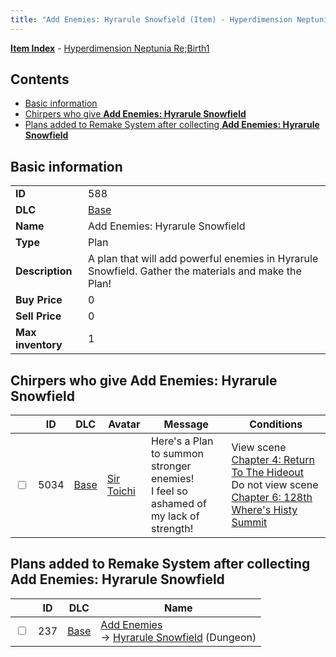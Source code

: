 ```yaml
---
title: "Add Enemies: Hyrarule Snowfield (Item) - Hyperdimension Neptunia Re;Birth1"
---
```


[**Item Index**](/neptunia/rb1/item/index.html) - [Hyperdimension Neptunia Re;Birth1](/neptunia/rb1)

## Contents

- [Basic information](#basic-information)
- [Chirpers who give **Add Enemies: Hyrarule Snowfield**](#chirpers-who-give-add-enemies-hyrarule-snowfield)
- [Plans added to Remake System after collecting **Add Enemies: Hyrarule Snowfield**](#plans-added-to-remake-system-after-collecting-add-enemies-hyrarule-snowfield)

## Basic information

|   |   |
| -- | -- |
| **ID** | 588 |
| **DLC** | [Base](/neptunia/rb1/dlc/1-base.html) |
| **Name** | Add Enemies: Hyrarule Snowfield |
| **Type** | Plan |
| **Description** | A plan that will add powerful enemies in Hyrarule Snowfield. Gather the materials and make the Plan! |
| **Buy Price** | 0 |
| **Sell Price** | 0 |
| **Max inventory** | 1 |


## Chirpers who give **Add Enemies: Hyrarule Snowfield**

|    | ID | DLC | Avatar | Message | Conditions |
| -- | -- | --- | ------ | ------- | ---------- |
| <input type="checkbox" id="rb1-chirper-event-1-5034" class="trackbox" /> | 5034 | [Base](/neptunia/rb1/dlc/1-base.html) | [Sir Toichi](/neptunia/rb1/undefined/1-220-sir-toichi.html) | Here's a Plan to summon stronger enemies!<br />I feel so ashamed of my lack of strength! | View scene [Chapter 4: Return To The Hideout](/neptunia/rb1/scene/1-418-chapter-4-return-to-the-hideout.html)<br />Do not view scene [Chapter 6: 128th Where's Histy Summit](/neptunia/rb1/scene/1-601-chapter-6-128th-wheres-histy-summit.html) |


## Plans added to Remake System after collecting **Add Enemies: Hyrarule Snowfield**

|    | ID | DLC | Name |
| -- | -- | --- | ---- |
| <input type="checkbox" id="rb1-remake-1-237" class="trackbox" /> | 237 | [Base](/neptunia/rb1/dlc/1-base.html) | [Add Enemies](/neptunia/rb1/remake/1-237-add-enemies.html)<br /> → [Hyrarule Snowfield](/neptunia/rb1/dungeon/1-14-hyrarule-snowfield.html) (Dungeon) |

